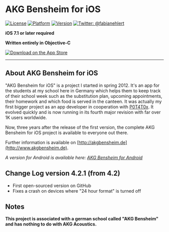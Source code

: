 # AKG Bensheim for iOS

[![License](https://img.shields.io/badge/license-MIT-lightgrey.svg)](https://github.com/fabianehlert/AKG-Bensheim-iOS)
[![Platform](https://img.shields.io/badge/platform-iOS-yellow.svg)](https://github.com/fabianehlert/AKG-Bensheim-iOS)
[![Version](https://img.shields.io/badge/version-4.2.1-green.svg)](https://github.com/fabianehlert/AKG-Bensheim-iOS)
[![Twitter: @fabianehlert](https://img.shields.io/badge/twitter-fabianehlert-blue.svg)](https://twitter.com/fabianehlert)

**iOS 7.1 or later required**

**Written entirely in Objective-C**

[![Download on the App Store](http://linkmaker.itunes.apple.com/images/badges/en-us/badge_appstore-lrg.svg)](https://geo.itunes.apple.com/de/app/akg-bensheim/id573003773?mt=8)
***

## About AKG Bensheim for iOS

"AKG Bensheim for iOS" is a project I started in spring 2012. It's an app for the students at my school here in Germany which helps them to keep track of their school week such as the substitution plan, upcoming appointments, their homework and which food is served in the canteen. It was actually my first bigger project as an app developer in cooperation with [P0T4T0x](https://github.com/P0T4T0x). It evolved quickly and is now running in its fourth major revision with far over 1K users worldwide.

Now, three years after the release of the first version, the complete AKG Bensheim for iOS project is available to everyone out there.

Further information is available on [http://akgbensheim.de](http://www.akgbensheim.de).

_A version for Android is available here: [AKG Bensheim for Android](https://github.com/P0T4T0x/AKGBensheim)_

## Change Log version 4.2.1 (from 4.2)

* First open-sourced version on GitHub
* Fixes a crash on devices where "24 hour format" is turned off

## Notes
**This project is associated with a german school called "AKG Bensheim" and has nothing to do with AKG Acoustics.**
